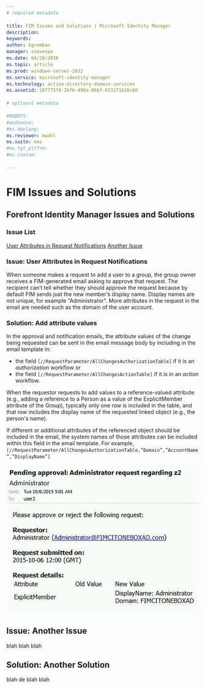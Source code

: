 ```yaml
---
# required metadata

title: FIM Issues and Solutions | Microsoft Identity Manager
description:
keywords:
author: kgremban
manager: stevenpo
ms.date: 04/28/2016
ms.topic: article
ms.prod: windows-server-2012
ms.service: microsoft-identity-manager
ms.technology: active-directory-domain-services
ms.assetid: 107775f8-2bf6-490a-86bf-653171b26c66

# optional metadata

#ROBOTS:
#audience:
#ms.devlang:
ms.reviewer: mwahl
ms.suite: ems
#ms.tgt_pltfrm:
#ms.custom:

---
```


# FIM Issues and Solutions
## Forefront Identity Manager Issues and Solutions
### Issue List
[User Attributes in Request Notifications](#issue--user-attributes-in-request-notifications)
[Another Issue](#another-issue)

### Issue: User Attributes in Request Notifications
When someone makes a request to add a user to a group, the group owner receives a FIM-generated email asking to approve that request. The recipient can’t tell whether they should approve the request because by default FIM sends just the new member’s display name. Display names are not unique, for example "Administrator".   More attributes in the request in the email are needed such as the domain of the user account.

### Solution: Add attribute values
In the approval and notification emails, the attribute values of the change being requested can be sent in the email message body by including in the email template in:

-  the field `[//RequestParameter/AllChangesAuthorizationTable]` if it is an *authorization* workflow or
- the field `[//RequestParameter/AllChangesActionTable]` if it is in an *action* workflow.

When the requestor requests to add values to a reference-valued attribute (e.g., adding a reference to a Person as a value of the ExplicitMember attribute of the Group), typically only one row is included in the table, and that row includes the display name of the requested linked object (e.g., the person's name).   

If different or additional attributes of the referenced object should be included in the email, the system names of those attributes can be included within this field in the email template.  For example, `[//RequestParameter/AllChangesAuthorizationTable,”Domain”,”AccountName”,”DisplayName”]`

![fim-request-email](././media/fim-request-email.jpg)

## Issue: Another Issue
blah blah blah
## Solution: Another Solution
blah de blah blah
